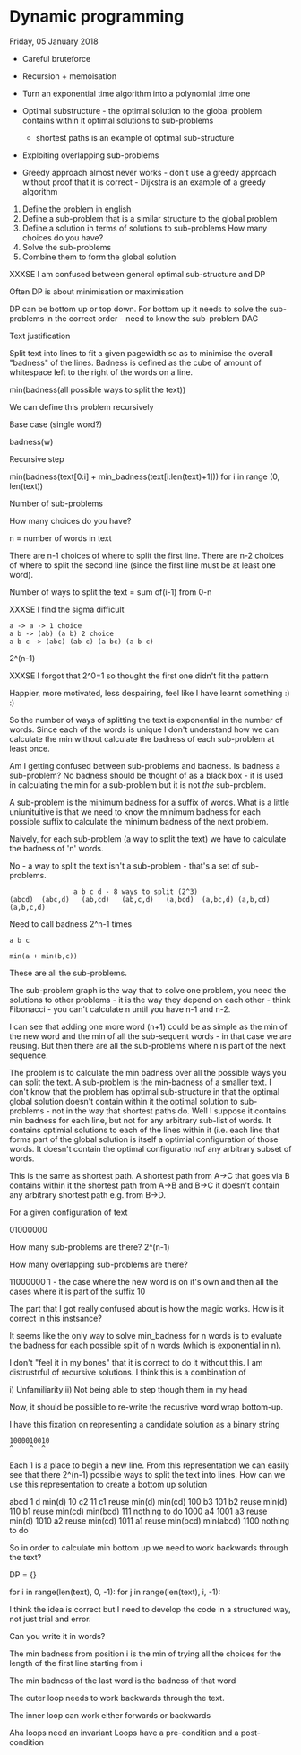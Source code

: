 # Dynamic programming
Friday, 05 January 2018

* Careful bruteforce
* Recursion + memoisation
* Turn an exponential time algorithm into a polynomial time one
* Optimal substructure - the optimal solution to the global problem contains within it
  optimal solutions to sub-problems
  - shortest paths is an example of optimal sub-structure
* Exploiting overlapping sub-problems

* Greedy approach almost never works - don't use a greedy approach without
  proof that it is correct - Dijkstra is an example of a
  greedy algorithm

1. Define the problem in english
2. Define a sub-problem that is a similar structure to the global problem
2. Define a solution in terms of solutions to sub-problems
How many choices do you have?
3. Solve the sub-problems
4. Combine them to form the global solution

XXXSE I am confused between general optimal sub-structure and DP

Often DP is about minimisation or maximisation

DP can be bottom up or top down.  For bottom up it needs to solve the
sub-problems in the correct order - need to know the sub-problem DAG

Text justification

Split text into lines to fit a given pagewidth so as to minimise the overall "badness"
of the lines.  Badness is defined as the cube of amount of whitespace left to
the right of the words on a line.

min(badness(all possible ways to split the text))

We can define this problem recursively

Base case (single word?)

badness(w)

Recursive step

min(badness(text[0:i] + min_badness(text[i:len(text)+1])) for i in range (0,
len(text))

Number of sub-problems

How many choices do you have?

n = number of words in text

There are n-1 choices of where to split the first line.  There are n-2 choices
of where to split the second line (since the first line must be at least one
word).

Number of ways to split the text = sum of(i-1) from 0-n

XXXSE I find the sigma difficult

    a -> a -> 1 choice
    a b -> (ab) (a b) 2 choice
    a b c -> (abc) (ab c) (a bc) (a b c)

2^(n-1)

XXXSE I forgot that 2^0=1 so thought the first one didn't fit the pattern

Happier, more motivated, less despairing, feel like I have learnt something :)
:)

So the number of ways of splitting the text is exponential in the number of words.  Since each of the words is
unique I don't understand how we can calculate the min without calculate the
badness of each sub-problem at least once.

Am I getting confused between sub-problems and badness.  Is badness a
sub-problem?  No badness should be thought of as a black box - it is used in
calculating the min for a sub-problem but it is not *the* sub-problem.

A sub-problem is the minimum badness for a suffix of words.  What is a little
uniunituitive is that we need to know the minimum badness for each possible
suffix to calculate the minimum badness of the next problem.

Naively, for each sub-problem (a way to split the text) we have to calculate the badness of 'n' words.

No - a way to split the text isn't a sub-problem - that's a set of
sub-problems.

                    a b c d - 8 ways to split (2^3)
    (abcd)  (abc,d)   (ab,cd)   (ab,c,d)   (a,bcd)  (a,bc,d) (a,b,cd) (a,b,c,d)

  Need to call badness 2^n-1 times

    a b c

    min(a + min(b,c))

These are all the sub-problems.

The sub-problem graph is the way that to solve one problem, you need the
solutions to other problems - it is the way they depend on each other - think
Fibonacci - you can't calculate n until you have n-1 and n-2.

I can see that adding one more word (n+1) could be as simple as the min of the
new word and the min of all the sub-sequent words - in that case we are
reusing.  But then there are all the sub-problems where n is part of the next
sequence.

The problem is to calculate the min badness over all the possible ways you can
split the text.  A sub-problem is the min-badness of a smaller text.  I don't
know that the problem has optimal sub-structure in that the optimal global
solution doesn't contain within it the optimal solution to sub-problems - not
in the way that shortest paths do.  Well I suppose it contains min badness for
each line, but not for any arbitrary sub-list of words.  It contains optimial
solutions to each of the lines within it (i.e. each line that forms part of
the global solution is itself a optimial configuration of those words.  It
doesn't contain the optimal configuratio nof any arbitrary subset of words.

This is the same as shortest path.  A shortest path from A->C that goes via B
contains within it the shortest path from A->B and B->C it doesn't contain any
arbitrary shortest path e.g. from B->D.

For a given configuration of text

  01000000

How many sub-problems are there? 2^(n-1)

How many overlapping sub-problems are there?

  11000000  1 - the case where the new word is on it's own
  and then all the cases where it is part of the suffix
  10

The part that I got really confused about is how the magic works.  How is it
correct in this instsance?

It seems like the only way to solve min_badness for n words is to evaluate the
badness for each possible split of n words (which is exponential in n).

I don't "feel it in my bones" that it is correct to do it without this.  I am
distrustrful of recursive solutions.  I think this is a combination of 

i) Unfamiliarity
ii) Not being able to step though them in my head

Now, it should be possible to re-write the recusrive word wrap bottom-up.

I have this fixation on representing a candidate solution as a binary string

    1000010010
    ^    ^  ^
Each 1 is a place to begin a new line.  From this representation we can easily
see that there 2^(n-1) possible ways to split the text into lines.  How can we
use this representation to create a bottom up solution
   
   abcd
      1   d                  min(d)
     10   c2
     11   c1 reuse min(d)    min(cd)
    100   b3
    101   b2 reuse min(d)   
    110   b1 reuse min(cd)   min(bcd)
    111   nothing to do
   1000   a4
   1001   a3 reuse min(d)
   1010   a2 reuse min(cd)
   1011   a1 reuse min(bcd)  min(abcd)
   1100   nothing to do


So in order to calculate min bottom up we need to work backwards through the
text?

DP = {}

for i in range(len(text), 0, -1):
  for j in range(len(text), i, -1):
    
I think the idea is correct but I need to develop the code in a structured
way, not just trial and error.

Can you write it in words?

The min badness from position i is the min of trying all the choices for the
length of the first line starting from i

The min badness of the last word is the badness of that word

The outer loop needs to work backwards through the text.

The inner loop can work either forwards or backwards

Aha loops need an invariant
Loops have a pre-condition and a post-condition
